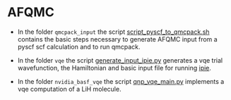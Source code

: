 # AFQMC

* In the folder `qmcpack_input` the script [script_pyscf_to_qmcpack.sh](qmcpack_input%2Fscript_pyscf_to_qmcpack.sh)
contains the basic steps necessary to generate AFQMC input from a pyscf scf calculation
and to run qmcpack.


* In the folder `vqe` the script [generate_input_ipie.py](vqe%2Fgenerate_input_ipie.py)
generates a vqe trial wavefunction, the Hamiltonian and basic input file for running [ipie](https://github.com/linusjoonho/ipie).


* In the folder `nvidia_basf_vqe` the script [qnp_vqe_main.py](nvidia_basf_vqe%2Fqnp_vqe_main.py) implements a vqe computation of a LiH molecule.
 
